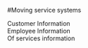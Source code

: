 #Moving service systems
 <div>Customer Information</div>
 <div>Employee Information</div>
 <div>Of services information</div>